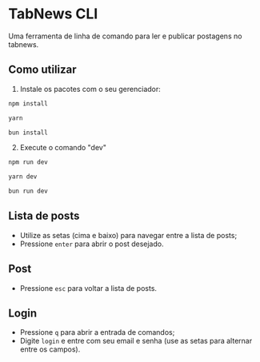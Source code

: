 # TabNews CLI

Uma ferramenta de linha de comando para ler e publicar postagens no tabnews.

## Como utilizar

1. Instale os pacotes com o seu gerenciador:
```bash
npm install
```
```bash
yarn
```
```bash
bun install
```
2. Execute o comando "dev"
```bash
npm run dev
```
```bash
yarn dev
```
```bash
bun run dev
```

## Lista de posts
  - Utilize as setas (cima e baixo) para navegar entre a lista de posts;
  - Pressione `enter` para abrir o post desejado.

## Post
 - Pressione `esc` para voltar a lista de posts.

## Login
 - Pressione `q` para abrir a entrada de comandos;
 - Digite `login` e entre com seu email e senha (use as setas para alternar entre os campos).
